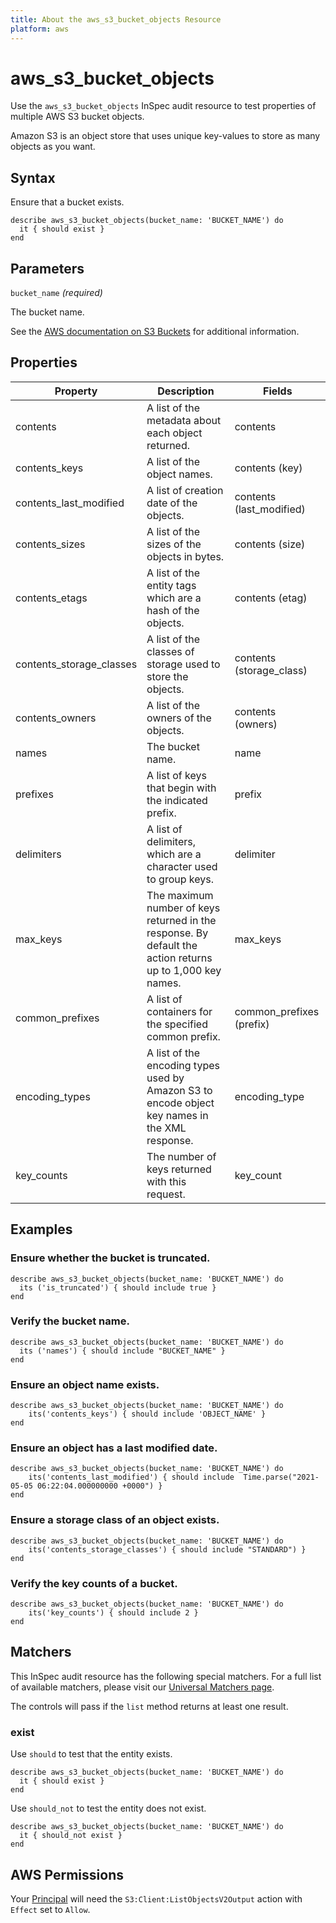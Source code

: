 ```yaml
---
title: About the aws_s3_bucket_objects Resource
platform: aws
---
```


# aws\_s3\_bucket\_objects

Use the `aws_s3_bucket_objects` InSpec audit resource to test properties of multiple AWS S3 bucket objects.

Amazon S3 is an object store that uses unique key-values to store as many objects as you want.

## Syntax

Ensure that a bucket exists.

    describe aws_s3_bucket_objects(bucket_name: 'BUCKET_NAME') do
      it { should exist }
    end

## Parameters

`bucket_name` _(required)_

The bucket name.

See the [AWS documentation on S3 Buckets](https://docs.aws.amazon.com/AmazonS3/latest/dev/UsingBucket.html) for additional information.

## Properties

| Property | Description | Fields | 
| --- | --- | --- |
| contents | A list of the metadata about each object returned.| contents |
| contents_keys | A list of the object names. | contents (key) |
| contents_last_modified |  A list of creation date of the objects. | contents (last_modified) |
| contents_sizes | A list of the sizes of the objects in bytes. | contents (size) |
| contents_etags | A list of the entity tags which are a hash of the objects. | contents (etag) |
| contents_storage_classes | A list of the classes of storage used to store the objects. | contents (storage_class) |
| contents_owners | A list of the owners of the objects. | contents (owners) |
| names | The bucket name. | name |
| prefixes | A list of keys that begin with the indicated prefix. | prefix |
| delimiters | A list of delimiters, which are a character used to group keys. | delimiter |
| max_keys | The maximum number of keys returned in the response. By default the action returns up to 1,000 key names. | max_keys |
| common_prefixes | A list of containers for the specified common prefix. | common_prefixes (prefix) |
| encoding_types | A list of the encoding types used by Amazon S3 to encode object key names in the XML response. | encoding_type |
| key_counts | The number of keys returned with this request. | key_count |

## Examples

### Ensure whether the bucket is truncated.

    describe aws_s3_bucket_objects(bucket_name: 'BUCKET_NAME') do
      its ('is_truncated') { should include true }
    end

### Verify the bucket name.

    describe aws_s3_bucket_objects(bucket_name: 'BUCKET_NAME') do
      its ('names') { should include "BUCKET_NAME" }
    end

### Ensure an object name exists.

    describe aws_s3_bucket_objects(bucket_name: 'BUCKET_NAME') do
        its('contents_keys') { should include 'OBJECT_NAME' }
    end

### Ensure an object has a last modified date.

    describe aws_s3_bucket_objects(bucket_name: 'BUCKET_NAME') do
        its('contents_last_modified') { should include  Time.parse("2021-05-05 06:22:04.000000000 +0000") }
    end

### Ensure a storage class of an object exists.

    describe aws_s3_bucket_objects(bucket_name: 'BUCKET_NAME') do
        its('contents_storage_classes') { should include "STANDARD") }
    end

### Verify the key counts of a bucket.

    describe aws_s3_bucket_objects(bucket_name: 'BUCKET_NAME') do
        its('key_counts') { should include 2 }
    end

## Matchers

This InSpec audit resource has the following special matchers. For a full list of available matchers, please visit our [Universal Matchers page](https://www.inspec.io/docs/reference/matchers/).

The controls will pass if the `list` method returns at least one result.

### exist

Use `should` to test that the entity exists.

    describe aws_s3_bucket_objects(bucket_name: 'BUCKET_NAME') do
      it { should exist }
    end

Use `should_not` to test the entity does not exist.

    describe aws_s3_bucket_objects(bucket_name: 'BUCKET_NAME') do
      it { should_not exist }
    end

## AWS Permissions

Your [Principal](https://docs.aws.amazon.com/IAM/latest/UserGuide/intro-structure.html#intro-structure-principal) will need the `S3:Client:ListObjectsV2Output` action with `Effect` set to `Allow`.